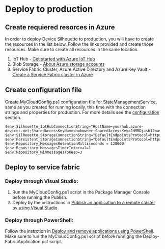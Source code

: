# Deploy to production

## Create requiered resorces in Azure

In order to deploy Device Silhouette to production, you will have to create the resources in the list below. Follow the links provided and create those resources.
Make sure to create all resources in the same location.

1. IoT Hub - [Get started with Azure IoT Hub ](https://azure.microsoft.com/en-us/documentation/articles/iot-hub-csharp-csharp-getstarted/)
2. Blob Storage - [About Azure storage accounts](https://azure.microsoft.com/en-us/documentation/articles/storage-create-storage-account/)
3. Service Fabric Cluster, Azure Active Directory and Azure Key Vault - [Create a Service Fabric cluster in Azure](https://azure.microsoft.com/en-us/documentation/articles/service-fabric-cluster-creation-via-portal/)

## Create configuration file

Create MyCloudConfig.ps1 configuration file for StateManagementService, same as you created for running locally, this time with the connection strings and properties for production.
For more details see the [configuration](configuration.md) section.

```posh
$env:Silhouette_IotHubConnectionString="HostName=yourhub.azure-devices.net;SharedAccessKeyName=hubowner;SharedAccessKey=JHMBDjasb12masbdk1289askbsd9SjfHkJSFjqwhfqq="
$env:Silhouette_StorageConnectionString="DefaultEndpointsProtocol=https;AccountName=yourstorage;AccountKey=JkafnSADl34lNSADgd09ldsmnMASlfvmsvds9sd23dmvdsv/9dsv/sdfkjqwndssdljkvds9kjKJHhfds9Jjha=="
$env:Persistent_StorageConnectionString="DefaultEndpointsProtocol=https;AccountName=yourstorage;AccountKey=JkafnSADl34lNSADgd09ldsmnMASlfvmsvds9sd23dmvdsv/9dsv/sdfkjqwndssdljkvds9kjKJHhfds9Jjha=="
$env:Repository_MessagesRetentionMilliseconds = 120000
$env:Repository_MessagesTimerInterval=1
$env:Repository_MinMessagesToKeep=3
```

## Deploy to service fabric

### Deploy through Visual Studio:

1. Run the MyCloudConfig.ps1 script in the Package Manager Console before running the Publish.
2. Deploy by the instructions in [Publish an application to a remote cluster by using Visual Studio](https://azure.microsoft.com/en-us/documentation/articles/service-fabric-publish-app-remote-cluster/)

### Deploy through PowerShell:
Follow the instrction in [Deploy and remove applications using PowerShell](https://azure.microsoft.com/en-us/documentation/articles/service-fabric-deploy-remove-applications/).
Make sure to run the MyCloudConfig.ps1 script before runnigng the Deploy-FabricApplication.ps1 script.




